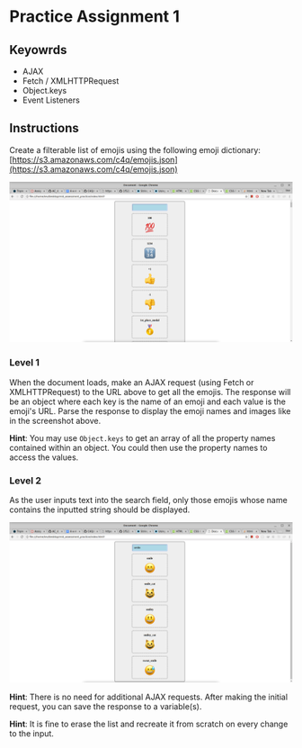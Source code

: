 # Practice Assignment 1

## Keyowrds

* AJAX
* Fetch / XMLHTTPRequest
* Object.keys
* Event Listeners

## Instructions

Create a filterable list of emojis using the following emoji dictionary: [https://s3.amazonaws.com/c4q/emojis.json](https://s3.amazonaws.com/c4q/emojis.json)

![screenshot 1](assets/practice_0.png?raw=true)

### Level 1

When the document loads, make an AJAX request (using Fetch or XMLHTTPRequest) to the URL above to get all the emojis.  The response will be an object where each key is the name of an emoji and each value is the emoji's URL. Parse the response to display the emoji names and images like in the screenshot above.

**Hint**: You may use `Object.keys` to get an array of all the property names contained within an object. You could then use the property names to access the values.

### Level 2

As the user inputs text into the search field, only those emojis whose name contains the inputted string should be displayed.

![screenshot 2](assets/practice_1.png?raw=true)

**Hint**: There is no need for additional AJAX requests. After making the initial request, you can save the response to a variable(s).

**Hint**: It is fine to erase the list and recreate it from scratch on every change to the input.
